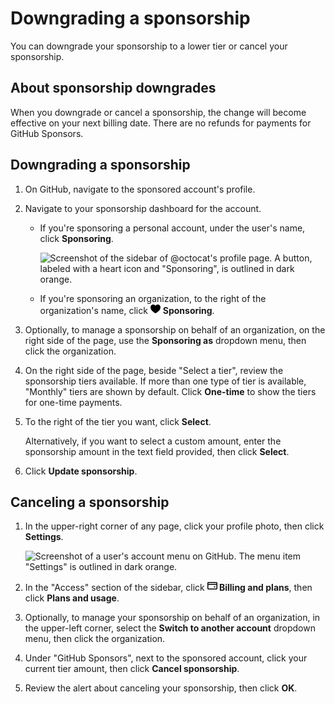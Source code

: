 # Downgrading a sponsorship

You can downgrade your sponsorship to a lower tier or cancel your sponsorship.

## About sponsorship downgrades

When you downgrade or cancel a sponsorship, the change will become effective on your next billing date. There are no refunds for payments for GitHub Sponsors.

## Downgrading a sponsorship

1. On GitHub, navigate to the sponsored account's profile.
1. Navigate to your sponsorship dashboard for the account.
   - If you're sponsoring a personal account, under the user's name, click **Sponsoring**.

     ![Screenshot of the sidebar of @octocat's profile page. A button, labeled with a heart icon and "Sponsoring", is outlined in dark orange.](/assets/images/help/profile/sponsoring-button.png)
   - If you're sponsoring an organization, to the right of the organization's name, click <svg version="1.1" width="16" height="16" viewBox="0 0 16 16" class="octicon octicon-heart-fill" aria-hidden="true"><path d="M7.655 14.916v-.001h-.002l-.006-.003-.018-.01a22.066 22.066 0 0 1-3.744-2.584C2.045 10.731 0 8.35 0 5.5 0 2.836 2.086 1 4.25 1 5.797 1 7.153 1.802 8 3.02 8.847 1.802 10.203 1 11.75 1 13.914 1 16 2.836 16 5.5c0 2.85-2.044 5.231-3.886 6.818a22.094 22.094 0 0 1-3.433 2.414 7.152 7.152 0 0 1-.31.17l-.018.01-.008.004a.75.75 0 0 1-.69 0Z"></path></svg> **Sponsoring**.
1. Optionally, to manage a sponsorship on behalf of an organization, on the right side of the page, use the **Sponsoring as** dropdown menu, then click the organization.
1. On the right side of the page, beside "Select a tier", review the sponsorship tiers available. If more than one type of tier is available, "Monthly" tiers are shown by default. Click **One-time** to show the tiers for one-time payments.
1. To the right of the tier you want, click **Select**.

   Alternatively, if you want to select a custom amount, enter the sponsorship amount in the text field provided, then click **Select**.
1. Click **Update sponsorship**.

## Canceling a sponsorship

1. In the upper-right corner of any page, click your profile photo, then click **Settings**.

    ![Screenshot of a user's account menu on GitHub. The menu item "Settings" is outlined in dark orange.](/assets/images/help/settings/userbar-account-settings.png)

1. In the "Access" section of the sidebar, click **<svg version="1.1" width="16" height="16" viewBox="0 0 16 16" class="octicon octicon-credit-card" aria-hidden="true"><path d="M10.75 9a.75.75 0 0 0 0 1.5h1.5a.75.75 0 0 0 0-1.5h-1.5Z"></path><path d="M0 3.75C0 2.784.784 2 1.75 2h12.5c.966 0 1.75.784 1.75 1.75v8.5A1.75 1.75 0 0 1 14.25 14H1.75A1.75 1.75 0 0 1 0 12.25ZM14.5 6.5h-13v5.75c0 .138.112.25.25.25h12.5a.25.25 0 0 0 .25-.25Zm0-2.75a.25.25 0 0 0-.25-.25H1.75a.25.25 0 0 0-.25.25V5h13Z"></path></svg> Billing and plans**, then click **Plans and usage**.
1. Optionally, to manage your sponsorship on behalf of an organization, in the upper-left corner, select the **Switch to another account** dropdown menu, then click the organization.
1. Under "GitHub Sponsors", next to the sponsored account, click your current tier amount, then click **Cancel sponsorship**.
1. Review the alert about canceling your sponsorship, then click **OK**.
